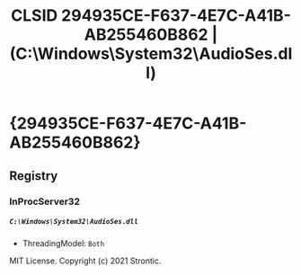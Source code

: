 ﻿---
title: "CLSID 294935CE-F637-4E7C-A41B-AB255460B862 | (C:\\Windows\\System32\\AudioSes.dll)"
excerpt: What is COM-Object CLSID 294935CE-F637-4E7C-A41B-AB255460B862?
---

# {294935CE-F637-4E7C-A41B-AB255460B862}


## Registry


### InProcServer32

##### `C:\Windows\System32\AudioSes.dll`
* ThreadingModel: `Both`

MIT License. Copyright (c) 2021 Strontic.


